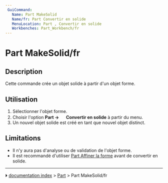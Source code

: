 ```yaml
---
 GuiCommand:
   Name: Part MakeSolid
   Name/fr: Part Convertir en solid‏‎e
   MenuLocation: Part , Convertir en solide
   Workbenches: Part_Workbench/fr
---
```


# Part MakeSolid/fr

## Description

Cette commande crée un objet solide à partir d\'un objet forme.

## Utilisation

1.  Sélectionner l\'objet forme.
2.  Choisir l\'option **Part → <img src="images/Part_MakeSolid.svg" width=16px> Convertir en solide** à partir du menu.
3.  Un nouvel objet solide est créé en tant que nouvel objet distinct.

## Limitations

-   Il n\'y aura pas d\'analyse ou de validation de l\'objet forme.
-   Il est recommandé d\'utiliser [Part Affiner la forme](Part_RefineShape/fr.md) avant de convertir en solide.



---
⏵ [documentation index](../README.md) > [Part](Part_Workbench.md) > Part MakeSolid/fr

